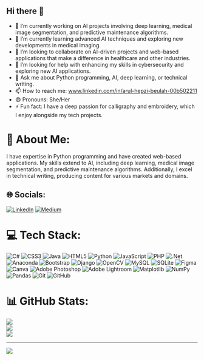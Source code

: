 ## Hi there 👋

- 🔭 I’m currently working on AI projects involving deep learning, medical image segmentation, and predictive maintenance algorithms.
- 🌱 I’m currently learning advanced AI techniques and exploring new developments in medical imaging.
- 👯 I’m looking to collaborate on AI-driven projects and web-based applications that make a difference in healthcare and other industries.
- 🤔 I’m looking for help with enhancing my skills in cybersecurity and exploring new AI applications.
- 💬 Ask me about Python programming, AI, deep learning, or technical writing.
- 📫 How to reach me: www.linkedin.com/in/arul-hepzi-beulah-00b502211
- 😄 Pronouns: She/Her
- ⚡ Fun fact: I have a deep passion for calligraphy and embroidery, which I enjoy alongside my tech projects.

# 💫 About Me:
I have expertise in Python programming and have created web-based applications. My skills extend to AI, including deep learning, medical image segmentation, and predictive maintenance algorithms. Additionally, I excel in technical writing, producing content for various markets and domains.


## 🌐 Socials:
[![LinkedIn](https://img.shields.io/badge/LinkedIn-%230077B5.svg?logo=linkedin&logoColor=white)](https://linkedin.com/in/www.linkedin.com/in/arul-hepzi-beulah-00b502211) [![Medium](https://img.shields.io/badge/Medium-12100E?logo=medium&logoColor=white)](https://medium.com/@https://medium.com/@arulhepzibeulah) 

# 💻 Tech Stack:
![C#](https://img.shields.io/badge/c%23-%23239120.svg?style=for-the-badge&logo=csharp&logoColor=white) ![CSS3](https://img.shields.io/badge/css3-%231572B6.svg?style=for-the-badge&logo=css3&logoColor=white) ![Java](https://img.shields.io/badge/java-%23ED8B00.svg?style=for-the-badge&logo=openjdk&logoColor=white) ![HTML5](https://img.shields.io/badge/html5-%23E34F26.svg?style=for-the-badge&logo=html5&logoColor=white) ![Python](https://img.shields.io/badge/python-3670A0?style=for-the-badge&logo=python&logoColor=ffdd54) ![JavaScript](https://img.shields.io/badge/javascript-%23323330.svg?style=for-the-badge&logo=javascript&logoColor=%23F7DF1E) ![PHP](https://img.shields.io/badge/php-%23777BB4.svg?style=for-the-badge&logo=php&logoColor=white) ![.Net](https://img.shields.io/badge/.NET-5C2D91?style=for-the-badge&logo=.net&logoColor=white) ![Anaconda](https://img.shields.io/badge/Anaconda-%2344A833.svg?style=for-the-badge&logo=anaconda&logoColor=white) ![Bootstrap](https://img.shields.io/badge/bootstrap-%238511FA.svg?style=for-the-badge&logo=bootstrap&logoColor=white) ![Django](https://img.shields.io/badge/django-%23092E20.svg?style=for-the-badge&logo=django&logoColor=white) ![OpenCV](https://img.shields.io/badge/opencv-%23white.svg?style=for-the-badge&logo=opencv&logoColor=white) ![MySQL](https://img.shields.io/badge/mysql-4479A1.svg?style=for-the-badge&logo=mysql&logoColor=white) ![SQLite](https://img.shields.io/badge/sqlite-%2307405e.svg?style=for-the-badge&logo=sqlite&logoColor=white) ![Figma](https://img.shields.io/badge/figma-%23F24E1E.svg?style=for-the-badge&logo=figma&logoColor=white) ![Canva](https://img.shields.io/badge/Canva-%2300C4CC.svg?style=for-the-badge&logo=Canva&logoColor=white) ![Adobe Photoshop](https://img.shields.io/badge/adobe%20photoshop-%2331A8FF.svg?style=for-the-badge&logo=adobe%20photoshop&logoColor=white) ![Adobe Lightroom](https://img.shields.io/badge/Adobe%20Lightroom-31A8FF.svg?style=for-the-badge&logo=Adobe%20Lightroom&logoColor=white) ![Matplotlib](https://img.shields.io/badge/Matplotlib-%23ffffff.svg?style=for-the-badge&logo=Matplotlib&logoColor=black) ![NumPy](https://img.shields.io/badge/numpy-%23013243.svg?style=for-the-badge&logo=numpy&logoColor=white) ![Pandas](https://img.shields.io/badge/pandas-%23150458.svg?style=for-the-badge&logo=pandas&logoColor=white) ![Git](https://img.shields.io/badge/git-%23F05033.svg?style=for-the-badge&logo=git&logoColor=white) ![GitHub](https://img.shields.io/badge/github-%23121011.svg?style=for-the-badge&logo=github&logoColor=white)
# 📊 GitHub Stats:
![](https://github-readme-stats.vercel.app/api?username=arulhepzibeulah&theme=dark&hide_border=false&include_all_commits=true&count_private=true)<br/>
![](https://github-readme-streak-stats.herokuapp.com/?user=arulhepzibeulah&theme=dark&hide_border=false)<br/>
![](https://github-readme-stats.vercel.app/api/top-langs/?username=arulhepzibeulah&theme=dark&hide_border=false&include_all_commits=true&count_private=true&layout=compact)

---
[![](https://visitcount.itsvg.in/api?id=arulhepzibeulah&icon=0&color=0)](https://visitcount.itsvg.in)
